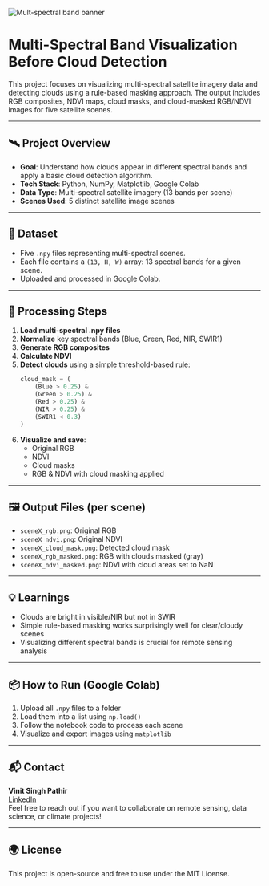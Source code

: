 ![Mult-spectral band banner](https://github.com/user-attachments/assets/1f098cf3-6471-46cd-8d4e-4c217afac59c)


# Multi-Spectral Band Visualization Before Cloud Detection

This project focuses on visualizing multi-spectral satellite imagery data and detecting clouds using a rule-based masking approach. The output includes RGB composites, NDVI maps, cloud masks, and cloud-masked RGB/NDVI images for five satellite scenes.

---

## 🛰️ Project Overview

- **Goal**: Understand how clouds appear in different spectral bands and apply a basic cloud detection algorithm.
- **Tech Stack**: Python, NumPy, Matplotlib, Google Colab
- **Data Type**: Multi-spectral satellite imagery (13 bands per scene)
- **Scenes Used**: 5 distinct satellite image scenes

---

## 📁 Dataset

- Five `.npy` files representing multi-spectral scenes.
- Each file contains a `(13, H, W)` array: 13 spectral bands for a given scene.
- Uploaded and processed in Google Colab.

---

## 🧪 Processing Steps

1. **Load multi-spectral .npy files**
2. **Normalize** key spectral bands (Blue, Green, Red, NIR, SWIR1)
3. **Generate RGB composites**
4. **Calculate NDVI**
5. **Detect clouds** using a simple threshold-based rule:
    ```python
    cloud_mask = (
        (Blue > 0.25) &
        (Green > 0.25) &
        (Red > 0.25) &
        (NIR > 0.25) &
        (SWIR1 < 0.3)
    )
    ```
6. **Visualize and save**:
   - Original RGB
   - NDVI
   - Cloud masks
   - RGB & NDVI with cloud masking applied

---

## 🖼️ Output Files (per scene)

- `sceneX_rgb.png`: Original RGB
- `sceneX_ndvi.png`: Original NDVI
- `sceneX_cloud_mask.png`: Detected cloud mask
- `sceneX_rgb_masked.png`: RGB with clouds masked (gray)
- `sceneX_ndvi_masked.png`: NDVI with cloud areas set to NaN

---

## 💡 Learnings

- Clouds are bright in visible/NIR but not in SWIR
- Simple rule-based masking works surprisingly well for clear/cloudy scenes
- Visualizing different spectral bands is crucial for remote sensing analysis

---

## 📦 How to Run (Google Colab)

1. Upload all `.npy` files to a folder
2. Load them into a list using `np.load()`
3. Follow the notebook code to process each scene
4. Visualize and export images using `matplotlib`

---

## 📬 Contact

**Vinit Singh Pathir**  
[LinkedIn](https://www.linkedin.com/in/vinit-singh-cse/)  
Feel free to reach out if you want to collaborate on remote sensing, data science, or climate projects!

---

## 🌍 License

This project is open-source and free to use under the MIT License.

